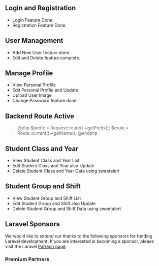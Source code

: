 
## Login and Registration
- Login Feature Done.
- Registration Feature Done.

## User Management
- Add New User feature done.
- Edit and Delete feature complete.

## Manage Profile 
- View Personal Profile 
- Edit Personal Profile and Update
- Upload User Image
- Change Password feature done

## Backend Route Active
> @php
   > $prefix = Request::route()->getPrefix();
   > $route = Route::current()->getName();
> @endphp


## Student Class and Year 
- View Student Class and Year List 
- Edit Student Class and Year also Update
- Delete Student Class and Year Data using sweetalert

## Student Group and Shift 
- View Student Group and Shift List 
- Edit Student Group and Shift also Update
- Delete Student Group and Shift Data using sweetalert

## Laravel Sponsors

We would like to extend our thanks to the following sponsors for funding Laravel development. If you are interested in becoming a sponsor, please visit the Laravel [Patreon page](https://patreon.com/taylorotwell).

### Premium Partners



